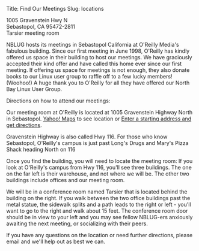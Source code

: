Title: Find Our Meetings
Slug: locations

1005 Gravenstein Hwy N  
Sebastopol, CA 95472-2811  
Tarsier meeting room

NBLUG hosts its meetings in Sebastopol California at O'Reilly Media's fabulous building.
Since our first meeting in June 1998, O'Reilly has kindly offered us space in their building to host our meetings.
We have graciously accepted their kind offer and have called this home ever since our first meeting.
If offering us space for meetings is not enough, they also donate books to our Linux user group to raffle off to a few lucky members!
(Woohoo!)
A huge thank you to O'Reilly for all they have offered our North Bay Linux User Group.

Directions on how to attend our meetings:

Our meeting room at O'Reilly is located at 1005 Gravenstein Highway North in Sebastopol.
[Yahoo! Maps][1] to see location or [Enter a starting address and get directions][2].

[1]: http://maps.yahoo.com/py/maps.py?BFCat=&Pyt=Tmap&newFL=Use+Address+Below&addr=1005+Gravenstein+Highway+North&csz=Sebastopol%2C+CA&Country=us&Get%A0Map=Get+Map
[2]: http://maps.yahoo.com/py/ddResults.py?Pyt=Tmap&tarname=&tardesc=&tarhash=&taraddr=1005+Gravenstein+Highway+North&tarcsz=Sebastopol,+CA+95472-4532&newtcountry=us&newcountry=us&doit=1

Gravenstein Highway is also called Hwy 116. For those who know Sebastopol, O'Reilly's campus is just past Long's Drugs and Mary's Pizza Shack heading North on 116

Once you find the building, you will need to locate the meeting room: If you look at O'Reilly's campus from Hwy 116, you'll see three buildings.
The one on the far left is their warehouse, and not where we will be.
The other two buildings include offices and our meeting room.

We will be in a conference room named Tarsier that is located behind the building on the right.
If you walk between the two office buildings past the metal statue, the sidewalk splits and a path leads to the right or left - you'll want to go to the right and walk about 15 feet.
The conference room door should be in view to your left and you may see fellow NBLUG-ers anxiously awaiting the next meeting, or socializing with their peers.

If you have any questions on the location or need further directions, please email and we'll help out as best we can.
